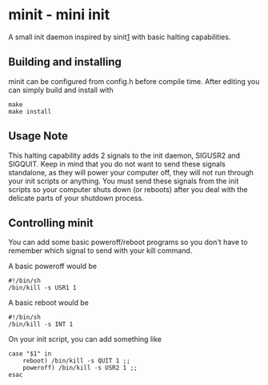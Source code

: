 minit - mini init
=================

A small init daemon inspired by sinit[1]
with basic halting capabilities.

Building and installing
-----------------------

minit can be configured from config.h before
compile time. After editing you can simply build
and install with

    make
    make install

Usage Note
----------

This halting capability adds 2 signals to
the init daemon, SIGUSR2 and SIGQUIT. Keep
in mind that you do not want to send these
signals standalone, as they will power your
computer off, they will not run through your
init scripts or anything. You must send these
signals from the init scripts so your computer
shuts down (or reboots) after you deal with the
delicate parts of your shutdown process.


Controlling minit
-----------------

You can add some basic poweroff/reboot programs
so you don't have to remember which signal to send
with your kill command.

A basic poweroff would be

    #!/bin/sh
    /bin/kill -s USR1 1

A basic reboot would be

    #!/bin/sh
    /bin/kill -s INT 1


On your init script, you can add something like

    case "$1" in
        reboot) /bin/kill -s QUIT 1 ;;
        poweroff) /bin/kill -s USR2 1 ;;
    esac

[1]: https://git.suckless.org/sinit
